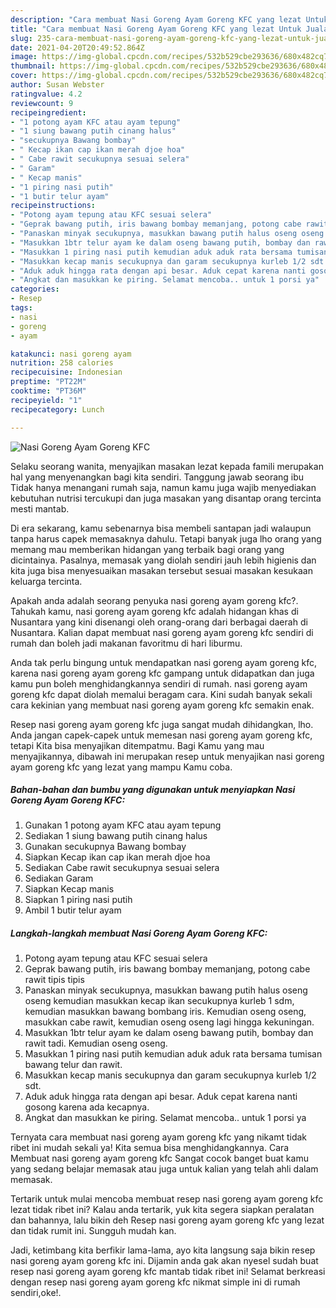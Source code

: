 ```yaml
---
description: "Cara membuat Nasi Goreng Ayam Goreng KFC yang lezat Untuk Jualan"
title: "Cara membuat Nasi Goreng Ayam Goreng KFC yang lezat Untuk Jualan"
slug: 235-cara-membuat-nasi-goreng-ayam-goreng-kfc-yang-lezat-untuk-jualan
date: 2021-04-20T20:49:52.864Z
image: https://img-global.cpcdn.com/recipes/532b529cbe293636/680x482cq70/nasi-goreng-ayam-goreng-kfc-foto-resep-utama.jpg
thumbnail: https://img-global.cpcdn.com/recipes/532b529cbe293636/680x482cq70/nasi-goreng-ayam-goreng-kfc-foto-resep-utama.jpg
cover: https://img-global.cpcdn.com/recipes/532b529cbe293636/680x482cq70/nasi-goreng-ayam-goreng-kfc-foto-resep-utama.jpg
author: Susan Webster
ratingvalue: 4.2
reviewcount: 9
recipeingredient:
- "1 potong ayam KFC atau ayam tepung"
- "1 siung bawang putih cinang halus"
- "secukupnya Bawang bombay"
- " Kecap ikan cap ikan merah djoe hoa"
- " Cabe rawit secukupnya sesuai selera"
- " Garam"
- " Kecap manis"
- "1 piring nasi putih"
- "1 butir telur ayam"
recipeinstructions:
- "Potong ayam tepung atau KFC sesuai selera"
- "Geprak bawang putih, iris bawang bombay memanjang, potong cabe rawit tipis tipis"
- "Panaskan minyak secukupnya, masukkan bawang putih halus oseng oseng kemudian masukkan kecap ikan secukupnya kurleb 1 sdm, kemudian masukkan bawang bombang iris. Kemudian oseng oseng, masukkan cabe rawit, kemudian oseng oseng lagi hingga kekuningan."
- "Masukkan 1btr telur ayam ke dalam oseng bawang putih, bombay dan rawit tadi. Kemudian oseng oseng."
- "Masukkan 1 piring nasi putih kemudian aduk aduk rata bersama tumisan bawang telur dan rawit."
- "Masukkan kecap manis secukupnya dan garam secukupnya kurleb 1/2 sdt."
- "Aduk aduk hingga rata dengan api besar. Aduk cepat karena nanti gosong karena ada kecapnya."
- "Angkat dan masukkan ke piring. Selamat mencoba.. untuk 1 porsi ya"
categories:
- Resep
tags:
- nasi
- goreng
- ayam

katakunci: nasi goreng ayam 
nutrition: 258 calories
recipecuisine: Indonesian
preptime: "PT22M"
cooktime: "PT36M"
recipeyield: "1"
recipecategory: Lunch

---
```



![Nasi Goreng Ayam Goreng KFC](https://img-global.cpcdn.com/recipes/532b529cbe293636/680x482cq70/nasi-goreng-ayam-goreng-kfc-foto-resep-utama.jpg)

Selaku seorang wanita, menyajikan masakan lezat kepada famili merupakan hal yang menyenangkan bagi kita sendiri. Tanggung jawab seorang ibu Tidak hanya menangani rumah saja, namun kamu juga wajib menyediakan kebutuhan nutrisi tercukupi dan juga masakan yang disantap orang tercinta mesti mantab.

Di era  sekarang, kamu sebenarnya bisa membeli santapan jadi walaupun tanpa harus capek memasaknya dahulu. Tetapi banyak juga lho orang yang memang mau memberikan hidangan yang terbaik bagi orang yang dicintainya. Pasalnya, memasak yang diolah sendiri jauh lebih higienis dan kita juga bisa menyesuaikan masakan tersebut sesuai masakan kesukaan keluarga tercinta. 



Apakah anda adalah seorang penyuka nasi goreng ayam goreng kfc?. Tahukah kamu, nasi goreng ayam goreng kfc adalah hidangan khas di Nusantara yang kini disenangi oleh orang-orang dari berbagai daerah di Nusantara. Kalian dapat membuat nasi goreng ayam goreng kfc sendiri di rumah dan boleh jadi makanan favoritmu di hari liburmu.

Anda tak perlu bingung untuk mendapatkan nasi goreng ayam goreng kfc, karena nasi goreng ayam goreng kfc gampang untuk didapatkan dan juga kamu pun boleh menghidangkannya sendiri di rumah. nasi goreng ayam goreng kfc dapat diolah memalui beragam cara. Kini sudah banyak sekali cara kekinian yang membuat nasi goreng ayam goreng kfc semakin enak.

Resep nasi goreng ayam goreng kfc juga sangat mudah dihidangkan, lho. Anda jangan capek-capek untuk memesan nasi goreng ayam goreng kfc, tetapi Kita bisa menyajikan ditempatmu. Bagi Kamu yang mau menyajikannya, dibawah ini merupakan resep untuk menyajikan nasi goreng ayam goreng kfc yang lezat yang mampu Kamu coba.

<!--inarticleads1-->

##### Bahan-bahan dan bumbu yang digunakan untuk menyiapkan Nasi Goreng Ayam Goreng KFC:

1. Gunakan 1 potong ayam KFC atau ayam tepung
1. Sediakan 1 siung bawang putih cinang halus
1. Gunakan secukupnya Bawang bombay
1. Siapkan  Kecap ikan cap ikan merah djoe hoa
1. Sediakan  Cabe rawit secukupnya sesuai selera
1. Sediakan  Garam
1. Siapkan  Kecap manis
1. Siapkan 1 piring nasi putih
1. Ambil 1 butir telur ayam




<!--inarticleads2-->

##### Langkah-langkah membuat Nasi Goreng Ayam Goreng KFC:

1. Potong ayam tepung atau KFC sesuai selera
1. Geprak bawang putih, iris bawang bombay memanjang, potong cabe rawit tipis tipis
1. Panaskan minyak secukupnya, masukkan bawang putih halus oseng oseng kemudian masukkan kecap ikan secukupnya kurleb 1 sdm, kemudian masukkan bawang bombang iris. Kemudian oseng oseng, masukkan cabe rawit, kemudian oseng oseng lagi hingga kekuningan.
1. Masukkan 1btr telur ayam ke dalam oseng bawang putih, bombay dan rawit tadi. Kemudian oseng oseng.
1. Masukkan 1 piring nasi putih kemudian aduk aduk rata bersama tumisan bawang telur dan rawit.
1. Masukkan kecap manis secukupnya dan garam secukupnya kurleb 1/2 sdt.
1. Aduk aduk hingga rata dengan api besar. Aduk cepat karena nanti gosong karena ada kecapnya.
1. Angkat dan masukkan ke piring. Selamat mencoba.. untuk 1 porsi ya




Ternyata cara membuat nasi goreng ayam goreng kfc yang nikamt tidak ribet ini mudah sekali ya! Kita semua bisa menghidangkannya. Cara Membuat nasi goreng ayam goreng kfc Sangat cocok banget buat kamu yang sedang belajar memasak atau juga untuk kalian yang telah ahli dalam memasak.

Tertarik untuk mulai mencoba membuat resep nasi goreng ayam goreng kfc lezat tidak ribet ini? Kalau anda tertarik, yuk kita segera siapkan peralatan dan bahannya, lalu bikin deh Resep nasi goreng ayam goreng kfc yang lezat dan tidak rumit ini. Sungguh mudah kan. 

Jadi, ketimbang kita berfikir lama-lama, ayo kita langsung saja bikin resep nasi goreng ayam goreng kfc ini. Dijamin anda gak akan nyesel sudah buat resep nasi goreng ayam goreng kfc mantab tidak ribet ini! Selamat berkreasi dengan resep nasi goreng ayam goreng kfc nikmat simple ini di rumah sendiri,oke!.

